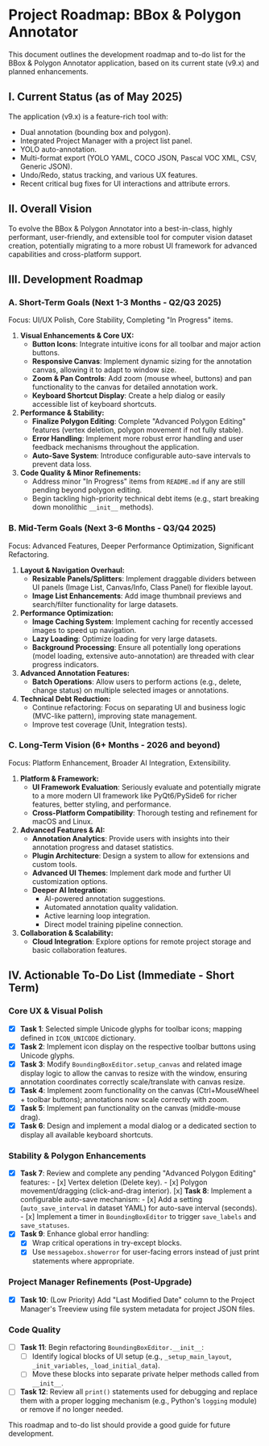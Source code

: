 # Project Roadmap: BBox & Polygon Annotator

This document outlines the development roadmap and to-do list for the BBox & Polygon Annotator application, based on its current state (v9.x) and planned enhancements.

## I. Current Status (as of May 2025)

The application (v9.x) is a feature-rich tool with:
- Dual annotation (bounding box and polygon).
- Integrated Project Manager with a project list panel.
- YOLO auto-annotation.
- Multi-format export (YOLO YAML, COCO JSON, Pascal VOC XML, CSV, Generic JSON).
- Undo/Redo, status tracking, and various UX features.
- Recent critical bug fixes for UI interactions and attribute errors.

## II. Overall Vision

To evolve the BBox & Polygon Annotator into a best-in-class, highly performant, user-friendly, and extensible tool for computer vision dataset creation, potentially migrating to a more robust UI framework for advanced capabilities and cross-platform support.

## III. Development Roadmap

### A. Short-Term Goals (Next 1-3 Months - Q2/Q3 2025)

Focus: UI/UX Polish, Core Stability, Completing "In Progress" items.

1.  **Visual Enhancements & Core UX:**
    *   **Button Icons**: Integrate intuitive icons for all toolbar and major action buttons.
    *   **Responsive Canvas**: Implement dynamic sizing for the annotation canvas, allowing it to adapt to window size.
    *   **Zoom & Pan Controls**: Add zoom (mouse wheel, buttons) and pan functionality to the canvas for detailed annotation work.
    *   **Keyboard Shortcut Display**: Create a help dialog or easily accessible list of keyboard shortcuts.
2.  **Performance & Stability:**
    *   **Finalize Polygon Editing**: Complete "Advanced Polygon Editing" features (vertex deletion, polygon movement if not fully stable).
    *   **Error Handling**: Implement more robust error handling and user feedback mechanisms throughout the application.
    *   **Auto-Save System**: Introduce configurable auto-save intervals to prevent data loss.
3.  **Code Quality & Minor Refinements:**
    *   Address minor "In Progress" items from `README.md` if any are still pending beyond polygon editing.
    *   Begin tackling high-priority technical debt items (e.g., start breaking down monolithic `__init__` methods).

### B. Mid-Term Goals (Next 3-6 Months - Q3/Q4 2025)

Focus: Advanced Features, Deeper Performance Optimization, Significant Refactoring.

1.  **Layout & Navigation Overhaul:**
    *   **Resizable Panels/Splitters**: Implement draggable dividers between UI panels (Image List, Canvas/Info, Class Panel) for flexible layout.
    *   **Image List Enhancements**: Add image thumbnail previews and search/filter functionality for large datasets.
2.  **Performance Optimization:**
    *   **Image Caching System**: Implement caching for recently accessed images to speed up navigation.
    *   **Lazy Loading**: Optimize loading for very large datasets.
    *   **Background Processing**: Ensure all potentially long operations (model loading, extensive auto-annotation) are threaded with clear progress indicators.
3.  **Advanced Annotation Features:**
    *   **Batch Operations**: Allow users to perform actions (e.g., delete, change status) on multiple selected images or annotations.
4.  **Technical Debt Reduction:**
    *   Continue refactoring: Focus on separating UI and business logic (MVC-like pattern), improving state management.
    *   Improve test coverage (Unit, Integration tests).

### C. Long-Term Vision (6+ Months - 2026 and beyond)

Focus: Platform Enhancement, Broader AI Integration, Extensibility.

1.  **Platform & Framework:**
    *   **UI Framework Evaluation**: Seriously evaluate and potentially migrate to a more modern UI framework like PyQt6/PySide6 for richer features, better styling, and performance.
    *   **Cross-Platform Compatibility**: Thorough testing and refinement for macOS and Linux.
2.  **Advanced Features & AI:**
    *   **Annotation Analytics**: Provide users with insights into their annotation progress and dataset statistics.
    *   **Plugin Architecture**: Design a system to allow for extensions and custom tools.
    *   **Advanced UI Themes**: Implement dark mode and further UI customization options.
    *   **Deeper AI Integration**:
        *   AI-powered annotation suggestions.
        *   Automated annotation quality validation.
        *   Active learning loop integration.
        *   Direct model training pipeline connection.
3.  **Collaboration & Scalability:**
    *   **Cloud Integration**: Explore options for remote project storage and basic collaboration features.

## IV. Actionable To-Do List (Immediate - Short Term)

### Core UX & Visual Polish
-   [x] **Task 1**: Selected simple Unicode glyphs for toolbar icons; mapping defined in `ICON_UNICODE` dictionary.
-   [x] **Task 2**: Implement icon display on the respective toolbar buttons using Unicode glyphs.
-   [x] **Task 3**: Modify `BoundingBoxEditor.setup_canvas` and related image display logic to allow the canvas to resize with the window, ensuring annotation coordinates correctly scale/translate with canvas resize.
-   [x] **Task 4**: Implement zoom functionality on the canvas (Ctrl+MouseWheel + toolbar buttons); annotations now scale correctly with zoom.
-   [x] **Task 5**: Implement pan functionality on the canvas (middle-mouse drag).
-   [x] **Task 6**: Design and implement a modal dialog or a dedicated section to display all available keyboard shortcuts.

### Stability & Polygon Enhancements
   -   [x] **Task 7**: Review and complete any pending "Advanced Polygon Editing" features:
    -   [x] Vertex deletion (Delete key).
    -   [x] Polygon movement/dragging (click-and-drag interior).
   [x] **Task 8**: Implement a configurable auto-save mechanism:
    -   [x] Add a setting (`auto_save_interval` in dataset YAML) for auto-save interval (seconds).
    -   [x] Implement a timer in `BoundingBoxEditor` to trigger `save_labels` and `save_statuses`.
-   [x] **Task 9**: Enhance global error handling:
    -   [x] Wrap critical operations in try-except blocks.
    -   [x] Use `messagebox.showerror` for user-facing errors instead of just print statements where appropriate.

### Project Manager Refinements (Post-Upgrade)
-   [x] **Task 10**: (Low Priority) Add "Last Modified Date" column to the Project Manager's Treeview using file system metadata for project JSON files.

### Code Quality
-   [ ] **Task 11**: Begin refactoring `BoundingBoxEditor.__init__`:
    -   [ ] Identify logical blocks of UI setup (e.g., `_setup_main_layout`, `_init_variables`, `_load_initial_data`).
    -   [ ] Move these blocks into separate private helper methods called from `__init__`.
-   [ ] **Task 12**: Review all `print()` statements used for debugging and replace them with a proper logging mechanism (e.g., Python's `logging` module) or remove if no longer needed.

This roadmap and to-do list should provide a good guide for future development.